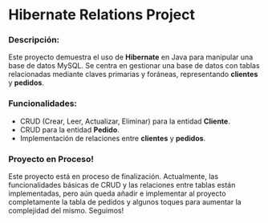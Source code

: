 # Hibernate Relations Project

### Descripción:
Este proyecto demuestra el uso de **Hibernate** en Java para manipular una base de datos MySQL. Se centra en gestionar una base de datos con tablas relacionadas mediante claves primarias y foráneas, representando **clientes** y **pedidos**.

### Funcionalidades:
- CRUD (Crear, Leer, Actualizar, Eliminar) para la entidad **Cliente**.
- CRUD para la entidad **Pedido**.
- Implementación de relaciones entre **clientes** y **pedidos**.

### Proyecto en Proceso!
Este proyecto está en proceso de finalización. Actualmente, las funcionalidades básicas de CRUD y las relaciones entre tablas están implementadas, pero aún queda añadir e implementar al proyecto completamente la tabla de pedidos y algunos toques para aumentar la complejidad del mismo. Seguimos!


